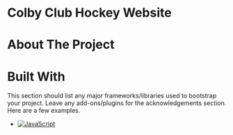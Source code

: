 # Colby Club Hockey Website
# About The Project



# Built With

This section should list any major frameworks/libraries used to bootstrap your project. Leave any add-ons/plugins for the acknowledgements section. Here are a few examples.


* [![JavaScript][JavaScript.com]][JavaScript-url]

[JavaScript.com]: [https://img.shields.io/badge/jQuery-0769AD?style=for-the-badge&logo=jquery&logoColor=white](https://shields.io/badge/JavaScript-F7DF1E?logo=JavaScript&logoColor=000&style=flat-square)https://shields.io/badge/JavaScript-F7DF1E?logo=JavaScript&logoColor=000&style=flat-square]
[JavaScript-url]:[https://www.javascript.com]
